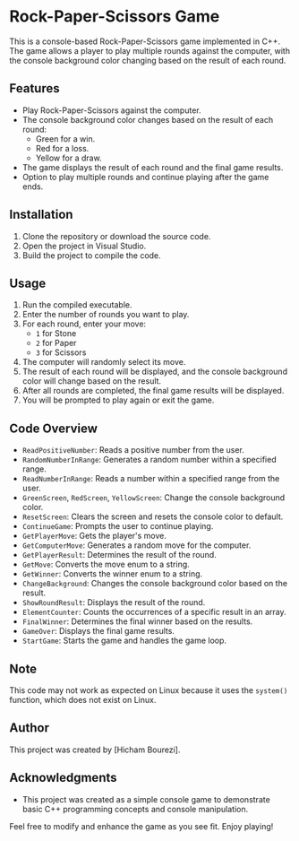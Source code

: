 # Rock-Paper-Scissors Game

This is a console-based Rock-Paper-Scissors game implemented in C++. The game allows a player to play multiple rounds against the computer, with the console background color changing based on the result of each round.

## Features

- Play Rock-Paper-Scissors against the computer.
- The console background color changes based on the result of each round:
  - Green for a win.
  - Red for a loss.
  - Yellow for a draw.
- The game displays the result of each round and the final game results.
- Option to play multiple rounds and continue playing after the game ends.

## Installation

1. Clone the repository or download the source code.
2. Open the project in Visual Studio.
3. Build the project to compile the code.

## Usage

1. Run the compiled executable.
2. Enter the number of rounds you want to play.
3. For each round, enter your move:
   - `1` for Stone
   - `2` for Paper
   - `3` for Scissors
4. The computer will randomly select its move.
5. The result of each round will be displayed, and the console background color will change based on the result.
6. After all rounds are completed, the final game results will be displayed.
7. You will be prompted to play again or exit the game.

## Code Overview

- `ReadPositiveNumber`: Reads a positive number from the user.
- `RandomNumberInRange`: Generates a random number within a specified range.
- `ReadNumberInRange`: Reads a number within a specified range from the user.
- `GreenScreen`, `RedScreen`, `YellowScreen`: Change the console background color.
- `ResetScreen`: Clears the screen and resets the console color to default.
- `ContinueGame`: Prompts the user to continue playing.
- `GetPlayerMove`: Gets the player's move.
- `GetComputerMove`: Generates a random move for the computer.
- `GetPlayerResult`: Determines the result of the round.
- `GetMove`: Converts the move enum to a string.
- `GetWinner`: Converts the winner enum to a string.
- `ChangeBackground`: Changes the console background color based on the result.
- `ShowRoundResult`: Displays the result of the round.
- `ElementCounter`: Counts the occurrences of a specific result in an array.
- `FinalWinner`: Determines the final winner based on the results.
- `GameOver`: Displays the final game results.
- `StartGame`: Starts the game and handles the game loop.

## Note

This code may not work as expected on Linux because it uses the `system()` function, which does not exist on Linux.

## Author

This project was created by [Hicham Bourezi].

## Acknowledgments

- This project was created as a simple console game to demonstrate basic C++ programming concepts and console manipulation.

Feel free to modify and enhance the game as you see fit. Enjoy playing!
